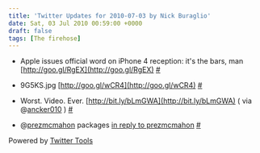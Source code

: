 ```yaml
---
title: 'Twitter Updates for 2010-07-03 by Nick Buraglio'
date: Sat, 03 Jul 2010 00:59:00 +0000
draft: false
tags: [The firehose]
---
```


  
*   Apple issues official word on iPhone 4 reception: it's the bars, man [http://goo.gl/RgEX](http://goo.gl/RgEX) [#](http://twitter.com/buraglio/statuses/17576564140)
  
*   9G5KS.jpg [http://goo.gl/wCR4](http://goo.gl/wCR4) [#](http://twitter.com/buraglio/statuses/17578826366)
  
*   Worst. Video. Ever. [http://bit.ly/bLmGWA](http://bit.ly/bLmGWA) ( via @[ancker010](http://twitter.com/ancker010) ) [#](http://twitter.com/buraglio/statuses/17585850022)
  
*   @[prezmcmahon](http://twitter.com/prezmcmahon) packages [in reply to prezmcmahon](http://twitter.com/prezmcmahon/statuses/17618915656) [#](http://twitter.com/buraglio/statuses/17623954285)
  

  

Powered by [Twitter Tools](http://alexking.org/projects/wordpress)
